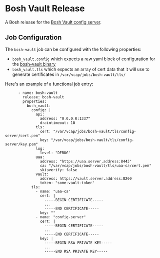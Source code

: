 # Bosh Vault Release
A Bosh release for the [Bosh Vault config server](https://github.com/Zipcar/bosh-vault).

## Job Configuration
The `bosh-vault` job can be configured with the following properties:
  - `bosh_vault.config` which expects a raw yaml block of configuration for the [bosh-vault binary](https://github.com/Zipcar/bosh-vault)
  - `bosh_vault.tls` which expects an array of cert data that it will use to generate certificates in `/var/vcap/jobs/bosh-vault/tls/`

Here's an example of a functional job entry:
```
      - name: bosh-vault
        release: bosh-vault
        properties:
          bosh_vault:
            config: |
              api:
                address: "0.0.0.0:1337"
                draintimeout: 10
              tls:
                cert: "/var/vcap/jobs/bosh-vault/tls/config-server/cert.pem"
                key: "/var/vcap/jobs/bosh-vault/tls/config-server/key.pem"
              log:
                level: "DEBUG"
              uaa:
                address: "https://uaa.server.address:8443"
                ca: "/var/vcap/jobs/bosh-vault/tls/uaa-ca/cert.pem"
                skipverify: false
              vault:
                address: https://vault.server.address:8200
                token: "some-vault-token"
            tls:
              - name: "uaa-ca"
                cert: |
                  -----BEGIN CERTIFICATE-----
                  ...
                  -----END CERTIFICATE-----
                key: ""
              - name: "config-server"
                cert: |
                  -----BEGIN CERTIFICATE-----
                  ... 
                  -----END CERTIFICATE-----
                key: |
                  -----BEGIN RSA PRIVATE KEY-----
                  ...
                  -----END RSA PRIVATE KEY-----

```